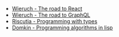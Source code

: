 - [Wieruch - The road to React](https://www.amazon.it/Road-learn-React-pragmatic-React-js/dp/172004399X/ref=sr_1_11?keywords=react+js&qid=1672411881&s=books&sprefix=react%2Cstripbooks%2C111&sr=1-11)
- [Wieruch - The road to GraphQL](https://www.amazon.it/Road-GraphQL-pragmatic-JavaScript-React-js/dp/1730853935/ref=pd_bxgy_img_sccl_1/261-3867334-0926439?pd_rd_w=R5LXM&content-id=amzn1.sym.021d3b67-e6af-4e84-bd7c-b0e39059f4f1&pf_rd_p=021d3b67-e6af-4e84-bd7c-b0e39059f4f1&pf_rd_r=T1KH3WZQGT4TW6QXKNN6&pd_rd_wg=1ZzoJ&pd_rd_r=becfd173-314a-4301-a4d0-ac08b080041c&pd_rd_i=1730853935&psc=1)
- [Riscutia - Programming with types](https://www.amazon.it/Programming-Types-Typescript-Vlad-Riscutia/dp/1617296414/ref=sr_1_4?__mk_it_IT=%C3%85M%C3%85%C5%BD%C3%95%C3%91&crid=37U8XJ6TNTHFY&keywords=types+and+programming+languages&qid=1672479684&sprefix=types+and+programming+languages%2Caps%2C94&sr=8-4)
- [Domkin - Programming algorithms in lisp](https://www.amazon.it/Programming-Algorithms-Lisp-Efficient-Programs/dp/1484264274/ref=rvi_sccl_7/260-3303302-6766648?pd_rd_w=Gxztw&content-id=amzn1.sym.034079e9-a9b3-4dde-baaf-9e398ee2f758&pf_rd_p=034079e9-a9b3-4dde-baaf-9e398ee2f758&pf_rd_r=89703B77RCEB96N1V8J4&pd_rd_wg=BNtpw&pd_rd_r=8b11a67a-149f-492f-abbb-e3444076d250&pd_rd_i=1484264274&psc=1)
